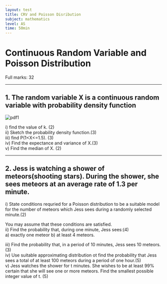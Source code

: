 ```yaml
---
layout: test
title: CRV and Poisson Disribution
subject: mathematics
level: AS
time: 50min
---
```


# Continuous Random Variable and Poisson Distribution

Full marks: 32
<hr>

## 1. The random variable X is a continuous random variable with probability density function

![pdf1](../img/pdf1.png)

i) find the value of k. (2)<br>
ii) Sketch the probability density function.(3)<br>
iii) find P(1<X<=1.5). (3) <br>
iv) Find the expectance and variance of X.(3)<br>
v) Find the median of X. (2)

<hr>

## 2. Jess is watching a shower of meteors(shooting stars). During the shower, she sees meteors at an average rate of 1.3 per minute.

i) State conditions requried for a Poisson distribution to be a suitable model for the number of meteors which Jess sees during a randomly selected minute.(2)<br>

You may assume that these conditions are satisfied.<br>
ii) Find the probability that, during one minute, Jess sees:(4)<br>
a) exactly one meteor
b) at least 4 meteors.

iii) Find the probability that, in a period of 10 minutes, Jess sees 10 meteors.(3) <br>
iv) Use suitable approximating distribution ot find the probability that Jess sees a total of at least 100 meteors during a period of one hour.(5) <br>
v) Jess watches the shower for t minutes. She wishes to be at least 99% certain that she will see one or more meteors. Find the smallest possible integer value of t. (5) <br>
